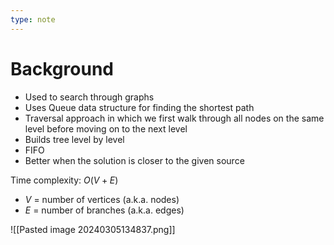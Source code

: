 ```yaml
---
type: note
---
```

# Background
- Used to search through graphs
- Uses Queue data structure for finding the shortest path
- Traversal approach in which we first walk through all nodes on the same level before moving on to the next level
- Builds tree level by level
- FIFO
- Better when the solution is closer to the given source

Time complexity: $O(V + E)$
- $V$ = number of vertices (a.k.a. nodes)
- $E$ = number of branches (a.k.a. edges)

![[Pasted image 20240305134837.png]]
